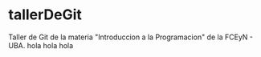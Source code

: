 # tallerDeGit

Taller de Git de la materia "Introduccion a la Programacion" de la FCEyN - UBA.
hola hola 
hola 
